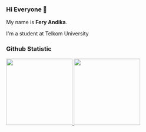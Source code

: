 ### Hi Everyone 👋

My name is **Fery Andika**.  

I'm a student at Telkom University  

### Github Statistic
<p align="left">
<a href="https://github.com/feryndka">
  <img height="180em" src="https://github-readme-stats-eight-theta.vercel.app/api?username=feryndka&show_icons=true&theme=algolia&include_all_commits=true&count_private=true"/>
  <img height="180em" src="https://github-readme-stats-eight-theta.vercel.app/api/top-langs/?username=feryndka&layout=compact&theme=algolia"/>
</a>
</p>
